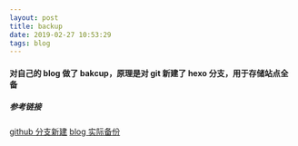 ```yaml
---
layout: post
title: backup
date: 2019-02-27 10:53:29
tags: blog
---
```


#### 对自己的 blog 做了 bakcup，原理是对 git 新建了 hexo 分支，用于存储站点全备

##### 参考链接

[github 分支新建](http://www.voidcn.com/article/p-exjqoytv-mz.html)
[blog 实际备份](https://www.jianshu.com/p/57b5a384f234)

